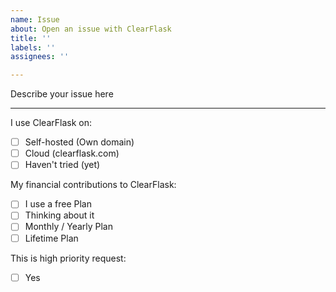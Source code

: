 ```yaml
---
name: Issue
about: Open an issue with ClearFlask
title: ''
labels: ''
assignees: ''

---
```


Describe your issue here

---

I use ClearFlask on:
- [ ] Self-hosted (Own domain)
- [ ] Cloud (clearflask.com)
- [ ] Haven't tried (yet)

My financial contributions to ClearFlask:
- [ ] I use a free Plan
- [ ] Thinking about it
- [ ] Monthly / Yearly Plan
- [ ] Lifetime Plan

This is high priority request:
- [ ] Yes
